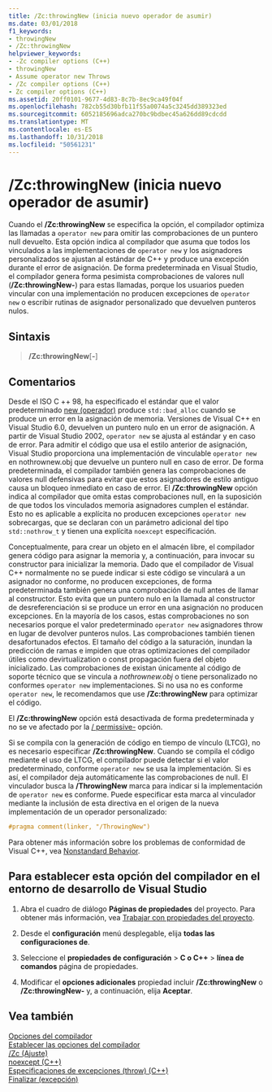 ```yaml
---
title: /Zc:throwingNew (inicia nuevo operador de asumir)
ms.date: 03/01/2018
f1_keywords:
- throwingNew
- /Zc:throwingNew
helpviewer_keywords:
- -Zc compiler options (C++)
- throwingNew
- Assume operator new Throws
- /Zc compiler options (C++)
- Zc compiler options (C++)
ms.assetid: 20ff0101-9677-4d83-8c7b-8ec9ca49f04f
ms.openlocfilehash: 782cb55d30bfb11f55a0074a5c3245dd389323ed
ms.sourcegitcommit: 6052185696adca270bc9bdbec45a626dd89cdcdd
ms.translationtype: MT
ms.contentlocale: es-ES
ms.lasthandoff: 10/31/2018
ms.locfileid: "50561231"
---
```

# <a name="zcthrowingnew-assume-operator-new-throws"></a>/Zc:throwingNew (inicia nuevo operador de asumir)

Cuando el **/Zc:throwingNew** se especifica la opción, el compilador optimiza las llamadas a `operator new` para omitir las comprobaciones de un puntero null devuelto. Esta opción indica al compilador que asuma que todos los vinculados a las implementaciones de `operator new` y los asignadores personalizados se ajustan al estándar de C++ y produce una excepción durante el error de asignación. De forma predeterminada en Visual Studio, el compilador genera forma pesimista comprobaciones de valores null (**/Zc:throwingNew-**) para estas llamadas, porque los usuarios pueden vincular con una implementación no producen excepciones de `operator new` o escribir rutinas de asignador personalizado que devuelven punteros nulos.

## <a name="syntax"></a>Sintaxis

> **/Zc:throwingNew**[**-**]

## <a name="remarks"></a>Comentarios

Desde el ISO C ++ 98, ha especificado el estándar que el valor predeterminado [new (operador)](../../standard-library/new-operators.md#op_new) produce `std::bad_alloc` cuando se produce un error en la asignación de memoria. Versiones de Visual C++ en Visual Studio 6.0, devuelven un puntero nulo en un error de asignación. A partir de Visual Studio 2002, `operator new` se ajusta al estándar y en caso de error. Para admitir el código que usa el estilo anterior de asignación, Visual Studio proporciona una implementación de vinculable `operator new` en nothrownew.obj que devuelve un puntero null en caso de error. De forma predeterminada, el compilador también genera las comprobaciones de valores null defensivas para evitar que estos asignadores de estilo antiguo causa un bloqueo inmediato en caso de error. El **/Zc:throwingNew** opción indica al compilador que omita estas comprobaciones null, en la suposición de que todos los vinculados memoria asignadores cumplen el estándar. Esto no es aplicable a explícita no producen excepciones `operator new` sobrecargas, que se declaran con un parámetro adicional del tipo `std::nothrow_t` y tienen una explícita `noexcept` especificación.

Conceptualmente, para crear un objeto en el almacén libre, el compilador genera código para asignar la memoria y, a continuación, para invocar su constructor para inicializar la memoria. Dado que el compilador de Visual C++ normalmente no se puede indicar si este código se vinculará a un asignador no conforme, no producen excepciones, de forma predeterminada también genera una comprobación de null antes de llamar al constructor. Esto evita que un puntero nulo en la llamada al constructor de desreferenciación si se produce un error en una asignación no producen excepciones. En la mayoría de los casos, estas comprobaciones no son necesarios porque el valor predeterminado `operator new` asignadores throw en lugar de devolver punteros nulos. Las comprobaciones también tienen desafortunados efectos. El tamaño del código a la saturación, inundan la predicción de ramas e impiden que otras optimizaciones del compilador útiles como devirtualization o const propagación fuera del objeto inicializado. Las comprobaciones de existan únicamente al código de soporte técnico que se vincula a *nothrownew.obj* o tiene personalizado no conformes `operator new` implementaciones. Si no usa no es conforme `operator new`, le recomendamos que use **/Zc:throwingNew** para optimizar el código.

El **/Zc:throwingNew** opción está desactivada de forma predeterminada y no se ve afectado por la [/ permissive-](permissive-standards-conformance.md) opción.

Si se compila con la generación de código en tiempo de vínculo (LTCG), no es necesario especificar **/Zc:throwingNew**. Cuando se compila el código mediante el uso de LTCG, el compilador puede detectar si el valor predeterminado, conforme `operator new` se usa la implementación. Si es así, el compilador deja automáticamente las comprobaciones de null. El vinculador busca la **/ThrowingNew** marca para indicar si la implementación de `operator new` es conforme. Puede especificar esta marca al vinculador mediante la inclusión de esta directiva en el origen de la nueva implementación de un operador personalizado:

```cpp
#pragma comment(linker, "/ThrowingNew")
```

Para obtener más información sobre los problemas de conformidad de Visual C++, vea [Nonstandard Behavior](../../cpp/nonstandard-behavior.md).

## <a name="to-set-this-compiler-option-in-the-visual-studio-development-environment"></a>Para establecer esta opción del compilador en el entorno de desarrollo de Visual Studio

1. Abra el cuadro de diálogo **Páginas de propiedades** del proyecto. Para obtener más información, vea [Trabajar con propiedades del proyecto](../../ide/working-with-project-properties.md).

1. Desde el **configuración** menú desplegable, elija **todas las configuraciones de**.

1. Seleccione el **propiedades de configuración** > **C o C++** > **línea de comandos** página de propiedades.

1. Modificar el **opciones adicionales** propiedad incluir **/Zc:throwingNew** o **/Zc:throwingNew-** y, a continuación, elija **Aceptar**.

## <a name="see-also"></a>Vea también

[Opciones del compilador](../../build/reference/compiler-options.md)<br/>
[Establecer las opciones del compilador](../../build/reference/setting-compiler-options.md)<br/>
[/Zc (Ajuste)](../../build/reference/zc-conformance.md)<br/>
[noexcept (C++)](../../cpp/noexcept-cpp.md)<br/>
[Especificaciones de excepciones (throw) (C++)](../../cpp/exception-specifications-throw-cpp.md)<br/>
[Finalizar (excepción)](../../standard-library/exception-functions.md#terminate)<br/>
